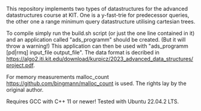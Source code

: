 This repository implements two types of datastructures for the advanced datastructures course at KIT.
One is a y-fast-trie for predecessor queries, the other one a range minimum query datastructure utilising cartesian trees.

To compile simply run the build.sh script (or just the one line contained in it) and an application called "ads_programm" should be created. (But it will throw a warning!)
This application can then be used with "ads_programm [pd|rmq] input_file output_file".
The data format is decribed in https://algo2.iti.kit.edu/download/kurpicz/2023_advanced_data_structures/project.pdf.

For memory measurements malloc_count https://github.com/bingmann/malloc_count is used. The rights lay by the original author.

Requires GCC with C++ 11 or newer!
Tested with Ubuntu 22.04.2 LTS.
